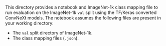 This directory provides a notebook and ImageNet-1k class mapping file to run 
evaluation on the ImageNet-1k `val` split using the TF/Keras converted ConvNeXt
models. The notebook assumes the following files are present in your working
directory:

* The `val` split directory of ImageNet-1k.
* The class mapping files (`.json`).